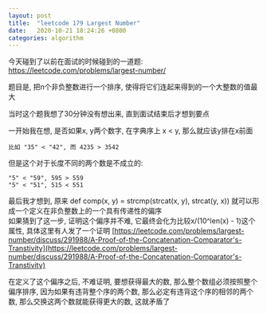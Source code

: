 ```yaml
---
layout: post
title:  "leetcode 179 Largest Number"
date:   2020-10-21 18:24:26 +0800
categories: algorithm
---
```


今天碰到了以前在面试的时候碰到的一道题:  
https://leetcode.com/problems/largest-number/

题目是, 把n个非负整数进行一个排序, 使得将它们连起来得到的一个大整数的值最大

当时这个题我想了30分钟没有想出来, 直到面试结束后才想到要点

一开始我在想, 是否如果x, y两个数字, 在字典序上 x < y, 那么就应该y排在x前面

    比如 "35" < "42", 而 4235 > 3542

但是这个对于长度不同的两个数是不成立的:  

    "5" < "59", 595 > 559  
    "5" < "51", 515 < 551

最后我才想到, 原来 def comp(x, y) = strcmp(strcat(x, y), strcat(y, x)) 就可以形成一个定义在非负整数上的一个具有传递性的偏序  
如果猜到了这一步, 证明这个偏序并不难, 它最终会化为比较x/(10^len(x) - 1)这个属性, 具体这里有人发了一个证明
[https://leetcode.com/problems/largest-number/discuss/291988/A-Proof-of-the-Concatenation-Comparator's-Transtivity](https://leetcode.com/problems/largest-number/discuss/291988/A-Proof-of-the-Concatenation-Comparator's-Transtivity)

在定义了这个偏序之后, 不难证明, 要想获得最大的数, 那么整个数组必须按照整个偏序排序, 因为如果有违背整个序的两个数, 那么必定有违背这个序的相邻的两个数, 那么交换这两个数就能获得更大的数, 这就矛盾了
